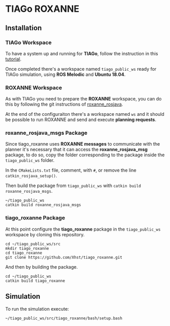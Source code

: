 # TIAGo ROXANNE

## Installation

### TIAGo Workspace
To have a system up and running for **TIAGo**, follow the instruction in this [tutorial](https://wiki.ros.org/Robots/TIAGo/Tutorials/Installation/InstallUbuntuAndROS).

Once completed there's a workspace named ``tiago_public_ws`` ready for TIAGo simulation, using **ROS Melodic** and **Ubuntu 18.04**.

### ROXANNE Workspace
As with TIAGo you need to prepare the **ROXANNE** workspace, you can do this by following the git instructions of [roxanne_rosjava](https://github.com/pstlab/roxanne_rosjava/blob/master/README.md).

At the end of the configuraiton there's a workspace named ``ws`` and it should be possible to run ROXANNE and send and execute **planning requests**.

### roxanne_rosjava_msgs Package
Since tiago_roxanne uses **ROXANNE messages** to communicate with the planner it's necessary that it can access the **roxanne_rosjava_msg** package, to do so, copy the folder corresponding to the package inside the ``tiago_public_ws`` folder.

In the ``CMakeLists.txt`` file, comment, with ``#``, or remove the line ``catkin_rosjava_setup()``.

Then build the package from ``tiago_public_ws`` with ``catkin build roxanne_rosjava_msgs``.

```
~/tiago_public_ws
catkin build roxanne_rosjava_msgs
```

### tiago_roxanne Package
At this point configure the **tiago_roxanne** package in the ``tiago_public_ws`` workspace by cloning this repository.
```
cd ~/tiago_public_ws/src
mkdir tiago_roxanne
cd tiago_roxanne
git clone https://github.com/Xhst/tiago_roxanne.git
```
And then by building the package.
```
cd ~/tiago_public_ws
catkin build tiago_roxanne
```

## Simulation
To run the simulation execute:
```
~/tiago_public_ws/src/tiago_roxanne/bash/setup.bash
```